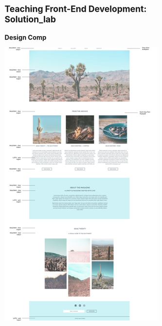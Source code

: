 # Teaching Front-End Development: Solution_lab

## Design Comp 

![Mockout](landing_page_styleguide.png?raw=true "FInal Mockup")

